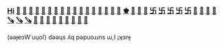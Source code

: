 ### [Hi](https://youtu.be/I6FmwBPDT-w) [👋](https://youtu.be/jBT4_Cx5ihs) [🐑](https://youtu.be/JgFgnXtF9Cc) [🐑](https://youtu.be/6T_Rj47nm0Q) [🐑](https://youtu.be/g4XiKChyK7A) [🐑](https://youtu.be/t3j_lyTrtG0) [🐑](https://youtu.be/xy-NQzeXhYg) [🐑](https://youtu.be/ZVPolwmpOUo) [🐑](https://youtu.be/bTpt5JH4TWs) [🤖](https://youtu.be/GcMXQZ69lSI) [🎦](https://youtu.be/ky2WriCton4) [🐑](https://youtu.be/kfFuckTgnc4) [🐑](https://youtu.be/XvGmOZ5T6_Y) [🐑](https://youtu.be/atMdf0rhbpI) [👊](https://youtu.be/o4UCdLjOx9M) [🐜](https://youtu.be/QQPOdklAU3c) [🐜](https://youtu.be/aK9wgvgmcHQ) [👊](https://youtu.be/m1Eai3sx0VU) [♚](https://youtu.be/1zqAfRtMZSg) [🗼](https://youtu.be/O_Ed-GWY5zw) [🗼](https://youtu.be/VURiGuLlC_s) [🐎](https://youtu.be/hIvRkjOd1f8) [卐](https://youtu.be/8X7TKbZx-_o?t=122) [卐](https://youtu.be/FJ3N_2r6R-o) [卐](https://youtu.be/-6Wu0Q7x5D0) [卐](https://youtu.be/jJ34illEapU) [卐](https://youtu.be/KwIQSgnn8-U) [🦠](https://youtu.be/pcLBtRMiyxA) [👊](https://youtu.be/uOY-x3iCr1c) [👊](https://youtu.be/_2un1aU7mT0) [👊](https://youtu.be/CujcdaQpYWE) [🪚](https://youtu.be/D80_Uq4Gp8U) [🪚](https://youtu.be/nKMmqbTc0yI) [🪚](https://youtu.be/4mzROQDrZPM) [🚬](https://youtu.be/tS4Fs5IOpes) [🚬](https://youtu.be/FSCgfI3OG7s) [🚬](https://youtu.be/pUVFo6DwoZk) [🤖](https://youtu.be/wOWVgTwRCJk) [🤖](https://youtu.be/Xyzmv4390Z8) [🤖](https://youtu.be/VPxovUwbUR4) [🤡](https://www.youtube.com/watch?v=XIcmGjmW35I) [🚬](https://youtu.be/6fdjd3yHqD8) [🚬](https://youtu.be/ONifZ2NMMow)
 
(ǝǝɟɐɔW˙uɥoſ) dǝǝɥs ʎq pǝpuoɹɹns ɯ,I ¡ʞɔnɟ
